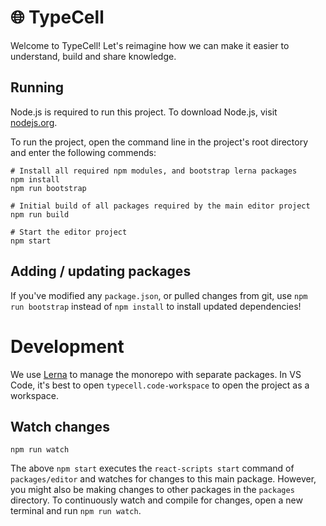 # 🌐 TypeCell

Welcome to TypeCell! Let's reimagine how we can make it easier to understand, build and share knowledge.

## Running

Node.js is required to run this project. To download Node.js, visit [nodejs.org](https://nodejs.org/en/).

To run the project, open the command line in the project's root directory and enter the following commends:

    # Install all required npm modules, and bootstrap lerna packages
    npm install
    npm run bootstrap

    # Initial build of all packages required by the main editor project
    npm run build

    # Start the editor project
    npm start

## Adding / updating packages

If you've modified any `package.json`, or pulled changes from git, use `npm run bootstrap` instead of `npm install` to install updated dependencies!

# Development

We use [Lerna](https://lerna.js.org/) to manage the monorepo with separate packages. In VS Code, it's best to open `typecell.code-workspace` to open the project as a workspace.

## Watch changes

    npm run watch

The above `npm start` executes the `react-scripts start` command of `packages/editor` and watches for changes to this main package. However, you might also be making changes to other packages in the `packages` directory. To continuously watch and compile for changes, open a new terminal and run `npm run watch`.
